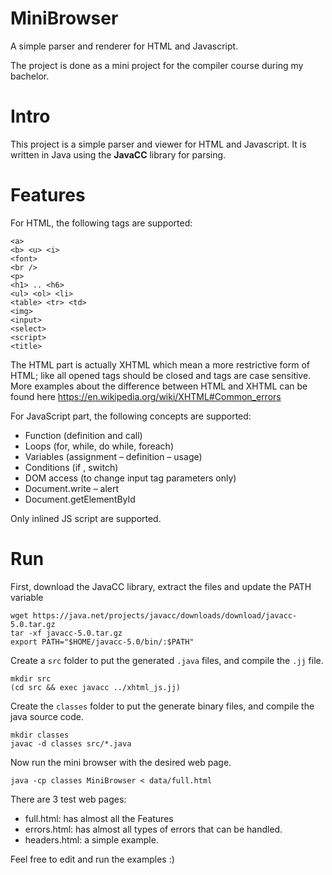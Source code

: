 # MiniBrowser
A simple parser and renderer for HTML and Javascript.


The project is done as a mini project for the compiler course during my bachelor.

# Intro
This project is a simple parser and viewer for HTML and Javascript. It is written in Java using the **JavaCC** library for parsing.


# Features

For HTML, the following tags are supported:
```
<a>
<b> <u> <i>
<font>
<br />
<p>
<h1> .. <h6>
<ul> <ol> <li>
<table> <tr> <td>
<img>
<input>
<select>
<script>
<title>
```

The HTML part is actually XHTML which mean a more restrictive form of HTML; like all opened tags should be closed and tags are case sensitive. More examples about the difference between HTML and XHTML can be found here https://en.wikipedia.org/wiki/XHTML#Common_errors

For JavaScript part, the following concepts are supported:
* Function (definition and call)
* Loops (for, while, do while, foreach)
* Variables (assignment – definition – usage)
* Conditions (if , switch)
* DOM access (to change input tag parameters only)
* Document.write – alert
* Document.getElementById

Only inlined JS script are supported.


# Run

First, download the JavaCC library, extract the files and update the PATH variable

```
wget https://java.net/projects/javacc/downloads/download/javacc-5.0.tar.gz
tar -xf javacc-5.0.tar.gz
export PATH="$HOME/javacc-5.0/bin/:$PATH"
```

Create a `src` folder to put the generated `.java` files, and compile the `.jj` file.
```
mkdir src
(cd src && exec javacc ../xhtml_js.jj)
```

Create the `classes` folder to put the generate binary files, and compile the java source code.
```
mkdir classes
javac -d classes src/*.java
```

Now run the mini browser with the desired web page.
```
java -cp classes MiniBrowser < data/full.html
```

There are 3 test web pages:
* full.html: has almost all the Features
* errors.html: has almost all types of errors that can be handled.
* headers.html: a simple example.


Feel free to edit and run the examples :)
